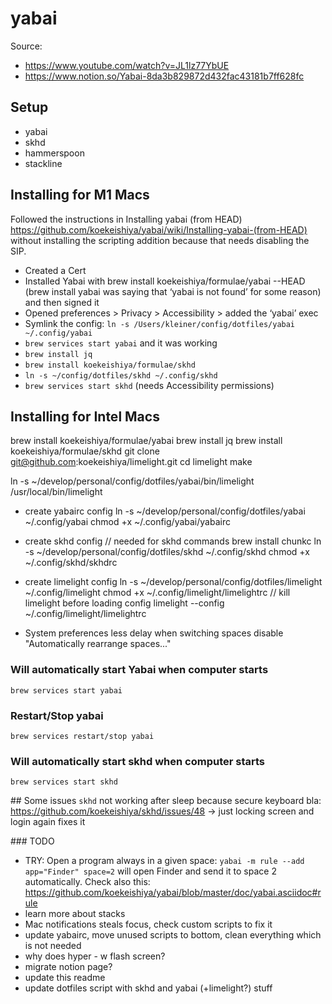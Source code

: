 # yabai

Source:
  * https://www.youtube.com/watch?v=JL1lz77YbUE
  * https://www.notion.so/Yabai-8da3b829872d432fac43181b7ff628fc

## Setup
 * yabai
 * skhd
 * hammerspoon
 * stackline

## Installing for M1 Macs
Followed the instructions in Installing yabai (from HEAD) https://github.com/koekeishiya/yabai/wiki/Installing-yabai-(from-HEAD) without installing the scripting addition because that needs disabling the SIP.
* Created a Cert
* Installed Yabai with brew install koekeishiya/formulae/yabai --HEAD (brew install yabai was saying that ‘yabai is not found’ for some reason) and then signed it
* Opened preferences > Privacy > Accessibility > added the ‘yabai’ exec
* Symlink the config: `ln -s /Users/kleiner/config/dotfiles/yabai ~/.config/yabai`
* `brew services start yabai` and it was working
* `brew install jq`
* `brew install koekeishiya/formulae/skhd`
* `ln -s ~/config/dotfiles/skhd ~/.config/skhd`
* `brew services start skhd` (needs Accessibility permissions)

## Installing for Intel Macs
brew install koekeishiya/formulae/yabai
brew install jq
brew install koekeishiya/formulae/skhd
git clone git@github.com:koekeishiya/limelight.git
cd limelight
make

ln -s ~/develop/personal/config/dotfiles/yabai/bin/limelight /usr/local/bin/limelight

- create yabairc config
ln -s ~/develop/personal/config/dotfiles/yabai ~/.config/yabai
chmod +x  ~/.config/yabai/yabairc

- create skhd config
// needed for skhd commands
brew install chunkc
ln -s ~/develop/personal/config/dotfiles/skhd ~/.config/skhd
chmod +x  ~/.config/skhd/skhdrc

- create limelight config
ln -s ~/develop/personal/config/dotfiles/limelight ~/.config/limelight
chmod +x  ~/.config/limelight/limelightrc
// kill limelight before loading config
limelight --config ~/.config/limelight/limelightrc

- System preferences
less delay when switching spaces
disable "Automatically rearrange spaces..."

### Will automatically start Yabai when computer starts
`brew services start yabai`
### Restart/Stop yabai
`brew services restart/stop yabai`
### Will automatically start skhd when computer starts
`brew services start skhd`

## Some issues
  `skhd` not working after sleep because secure keyboard bla: https://github.com/koekeishiya/skhd/issues/48
    -> just locking screen and login again fixes it

### TODO
  * TRY: Open a program always in a given space: `yabai -m rule --add app="Finder" space=2` will open Finder and send it to space 2 automatically. Check also this: https://github.com/koekeishiya/yabai/blob/master/doc/yabai.asciidoc#rule
  * learn more about stacks
  * Mac notifications steals focus, check custom scripts to fix it
  * update yabairc, move unused scripts to bottom, clean everything which is not needed
  * why does hyper - w flash screen?
  * migrate notion page?
  * update this readme
  * update dotfiles script with skhd and yabai (+limelight?) stuff